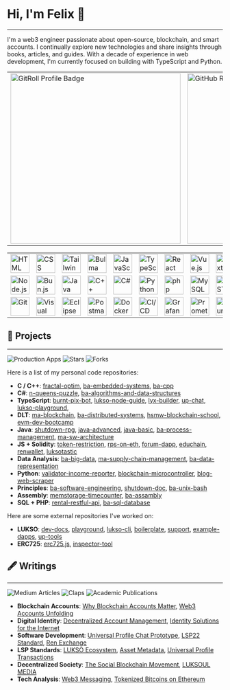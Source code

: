 # Hi, I'm Felix 👋

---

I'm a web3 engineer passionate about open-source, blockchain, and smart accounts. I continually explore new technologies and share insights through books, articles, and guides. With a decade of experience in web development, I'm currently focused on building with TypeScript and Python.

<table>
  <tr>
    <td>
      <a href="https://gitroll.io/profile/uHthVHYZxxdfmxHB37wI5AH9oUZk2" target="_blank">
        <img width="397" src="https://gitroll.io/api/badges/profiles/v1/uHthVHYZxxdfmxHB37wI5AH9oUZk2?theme=light" alt="GitRoll Profile Badge"/>
      </a>
    </td>
    <td>
      <a href="https://github.com/fhildeb" target="_blank">
        <img width="397" src="https://github-readme-stats.vercel.app/api?username=fhildeb&theme=vue&hide_border=false&include_all_commits=true&count_private=true&show_icons=true" alt="GitHub Readme Stats"/>
      </a>
    </td>
  </tr>
</table>

<div align="center">
  <table>
    <tr>
      <!-- Frontend Technologies -->
      <td><img width="44" src="https://raw.githubusercontent.com/marwin1991/profile-technology-icons/refs/heads/main/icons/html.png" alt="HTML" title="HTML" /></td>
      <td><img width="44" src="https://raw.githubusercontent.com/marwin1991/profile-technology-icons/refs/heads/main/icons/css.png" alt="CSS" title="CSS" /></td>
      <td><img width="44" src="https://raw.githubusercontent.com/marwin1991/profile-technology-icons/refs/heads/main/icons/tailwind_css.png" alt="Tailwind CSS" title="Tailwind CSS" /></td>
      <td><img width="44" src="https://raw.githubusercontent.com/marwin1991/profile-technology-icons/refs/heads/main/icons/bulma.png" alt="Bulma" title="Bulma" /></td>
      <td><img width="44" src="https://raw.githubusercontent.com/marwin1991/profile-technology-icons/refs/heads/main/icons/javascript.png" alt="JavaScript" title="JavaScript" /></td>
      <td><img width="44" src="https://raw.githubusercontent.com/marwin1991/profile-technology-icons/refs/heads/main/icons/typescript.png" alt="TypeScript" title="TypeScript" /></td>
      <td><img width="44" src="https://raw.githubusercontent.com/marwin1991/profile-technology-icons/refs/heads/main/icons/react.png" alt="React" title="React" /></td>
      <td><img width="44" src="https://raw.githubusercontent.com/marwin1991/profile-technology-icons/refs/heads/main/icons/vue_js.png" alt="Vue.js" title="Vue.js" /></td>
      <td><img width="44" src="https://raw.githubusercontent.com/marwin1991/profile-technology-icons/refs/heads/main/icons/next_js.png" alt="Next.js" title="Next.js" /></td>
      <td><img width="44" src="https://raw.githubusercontent.com/marwin1991/profile-technology-icons/refs/heads/main/icons/wordpress.png" alt="Wordpress" title="Wordpress" /></td>
      <td><img width="44" src="https://raw.githubusercontent.com/marwin1991/profile-technology-icons/refs/heads/main/icons/unity.png" alt="Unity" title="Unity" /></td>
      <td><img width="44" src="https://raw.githubusercontent.com/marwin1991/profile-technology-icons/refs/heads/main/icons/arduino.png" alt="Arduino" title="Arduino" /></td>
    </tr>
    <tr>
      <!-- Backend & Programming Languages -->
      <td><img width="44" src="https://raw.githubusercontent.com/marwin1991/profile-technology-icons/refs/heads/main/icons/node_js.png" alt="Node.js" title="Node.js" /></td>
      <td><img width="44" src="https://raw.githubusercontent.com/marwin1991/profile-technology-icons/refs/heads/main/icons/bun_js.png" alt="Bun.js" title="Bun.js" /></td>
      <td><img width="44" src="https://raw.githubusercontent.com/marwin1991/profile-technology-icons/refs/heads/main/icons/java.png" alt="Java" title="Java" /></td>
      <td><img width="44" src="https://raw.githubusercontent.com/marwin1991/profile-technology-icons/refs/heads/main/icons/c++.png" alt="C++" title="C++" /></td>
      <td><img width="44" src="https://raw.githubusercontent.com/marwin1991/profile-technology-icons/refs/heads/main/icons/c%23.png" alt="C#" title="C#" /></td>
      <td><img width="44" src="https://raw.githubusercontent.com/marwin1991/profile-technology-icons/refs/heads/main/icons/python.png" alt="Python" title="Python" /></td>
      <td><img width="44" src="https://raw.githubusercontent.com/marwin1991/profile-technology-icons/refs/heads/main/icons/php.png" alt="php" title="php" /></td>
      <td><img width="44" src="https://raw.githubusercontent.com/marwin1991/profile-technology-icons/refs/heads/main/icons/mysql.png" alt="MySQL" title="MySQL" /></td>
      <td><img width="44" src="https://raw.githubusercontent.com/marwin1991/profile-technology-icons/refs/heads/main/icons/rest.png" alt="REST" title="REST" /></td>
      <td><img width="44" src="https://raw.githubusercontent.com/marwin1991/profile-technology-icons/refs/heads/main/icons/hardhat.png" alt="Hardhat" title="Hardhat" /></td>
      <td><img width="44" src="https://raw.githubusercontent.com/marwin1991/profile-technology-icons/refs/heads/main/icons/metamask.png" alt="Metamask" title="Metamask" /></td>
      <td><img width="44" src="https://raw.githubusercontent.com/marwin1991/profile-technology-icons/refs/heads/main/icons/ethereum.png" alt="Ethereum" title="Ethereum" /></td>
    </tr>
    <tr>
      <!-- DevOps, Tools & Monitoring -->
      <td><img width="44" src="https://raw.githubusercontent.com/marwin1991/profile-technology-icons/refs/heads/main/icons/git.png" alt="Git" title="Git" /></td>
      <td><img width="44" src="https://raw.githubusercontent.com/marwin1991/profile-technology-icons/refs/heads/main/icons/visual_studio_code.png" alt="Visual Studio Code" title="Visual Studio Code" /></td>
      <td><img width="44" src="https://raw.githubusercontent.com/marwin1991/profile-technology-icons/refs/heads/main/icons/eclipse.png" alt="Eclipse" title="Eclipse" /></td>
      <td><img width="44" src="https://raw.githubusercontent.com/marwin1991/profile-technology-icons/refs/heads/main/icons/postman.png" alt="Postman" title="Postman" /></td>
      <td><img width="44" src="https://raw.githubusercontent.com/marwin1991/profile-technology-icons/refs/heads/main/icons/docker.png" alt="Docker" title="Docker" /></td>
      <td><img width="44" src="https://raw.githubusercontent.com/marwin1991/profile-technology-icons/refs/heads/main/icons/ci_cd.png" alt="CI/CD" title="CI/CD" /></td>
      <td><img width="44" src="https://raw.githubusercontent.com/marwin1991/profile-technology-icons/refs/heads/main/icons/grafana.png" alt="Grafana" title="Grafana" /></td>
      <td><img width="44" src="https://raw.githubusercontent.com/marwin1991/profile-technology-icons/refs/heads/main/icons/prometheus.png" alt="Prometheus" title="Prometheus" /></td>
      <td><img width="44" src="https://raw.githubusercontent.com/marwin1991/profile-technology-icons/refs/heads/main/icons/ubuntu.png" alt="Ubuntu" title="Ubuntu" /></td>
      <td><img width="44" src="https://raw.githubusercontent.com/marwin1991/profile-technology-icons/refs/heads/main/icons/mosquitto.png" alt="Mosquitto" title="Mosquitto" /></td>
      <td><img width="44" src="https://raw.githubusercontent.com/marwin1991/profile-technology-icons/refs/heads/main/icons/solidity.png" alt="Solidity" title="Solidity"/></td>
      <td><img width="44" src="https://raw.githubusercontent.com/marwin1991/profile-technology-icons/refs/heads/main/icons/bash.png" alt="bash" title="bash"/></td>
    </tr>
  </table>
</div>

## 🌱 Projects

---

![Production Apps](https://img.shields.io/badge/Production%20Apps-10+-blue?logo=github) ![Stars](https://img.shields.io/badge/Stars-20+-blue?logo=github) ![Forks](https://img.shields.io/badge/Forks-45+-blue?logo=github)

Here is a list of my personal code repositories:

- **C / C++**: [fractal-optim](https://github.com/fhildeb/fractal-optim), [ba-embedded-systems](https://github.com/fhildeb/ba-embedded-systems), [ba-cpp](https://github.com/fhildeb/ba-cpp)
- **C#**: [n-queens-puzzle](https://github.com/fhildeb/n-queens-puzzle), [ba-algorithms-and-data-structures](https://github.com/fhildeb/ba-algorithms-and-data-structures)
- **TypeScript**: [burnt-pix-bot](https://github.com/fhildeb/burnt-pix-bot), [lukso-node-guide](https://github.com/fhildeb/lukso-node-guide), [lyx-builder](https://github.com/fhildeb/lyx-builder), [up-chat](https://github.com/fhildeb/up-chat), [lukso-playground](https://github.com/fhildeb/lukso-playground),
- **DLT**: [ma-blockchain](https://github.com/fhildeb/ma-blockchain), [ba-distributed-systems](https://github.com/fhildeb/ba-distributed-systems), [hsmw-blockchain-school](https://github.com/fhildeb/hsmw-blockchain-school), [evm-dev-bootcamp](https://github.com/fhildeb/evm-dev-bootcamp)
- **Java**: [shutdown-rpg](https://github.com/fhildeb/shutdown-rpg), [java-advanced](https://github.com/fhildeb/ba-java-advanced), [java-basic](https://github.com/fhildeb/ba-java-basic), [ba-process-management](https://github.com/fhildeb/ba-process-management), [ma-sw-architecture](https://github.com/fhildeb/ma-software-architecture)
- **JS + Solidity**: [token-restriction](https://github.com/fhildeb/ma-standardization), [rps-on-eth](https://github.com/fhildeb/rps-on-eth), [forum-dapp](https://github.com/fhildeb/example-forum-dapp), [educhain](https://github.com/fhildeb/educhain-prototype), [renwallet](https://github.com/fhildeb/renwallet), [luksotastic](https://github.com/fhildeb/luksotastic)
- **Data Analysis**: [ba-big-data](https://github.com/fhildeb/ba-big-data), [ma-supply-chain-management](https://github.com/fhildeb/ma-supply-chain-management), [ba-data-representation](https://github.com/fhildeb/ba-data-representation)
- **Python**: [validator-income-reporter](https://github.com/fhildeb/validator-income-reporter), [blockchain-microcontroller](https://github.com/fhildeb/blockchain-microcontroller), [blog-web-scraper](https://github.com/fhildeb/blog-web-scraper)
- **Principles**: [ba-software-engineering](https://github.com/fhildeb/ba-software-engineering), [shutdown-doc](https://github.com/fhildeb/shutdown-doc), [ba-unix-bash](https://github.com/fhildeb/ba-unix-bash)
- **Assembly**: [memstorage-timecounter](https://github.com/fhildeb/memstorage-timecounter), [ba-assambly](https://github.com/fhildeb/ba-assambly)
- **SQL + PHP**: [rental-restful-api](https://github.com/fhildeb/rental-restful-api), [ba-sql-database](https://github.com/fhildeb/ba-sql-database)

Here are some external repositories I've worked on:

- **LUKSO**: [dev-docs](https://github.com/lukso-network/docs), [playground](https://github.com/lukso-network/lukso-playground), [lukso-cli](https://github.com/lukso-network/tools-lukso-cli), [boilerplate](https://github.com/lukso-network/tools-dapp-boilerplate), [support](https://github.com/lukso-network/website-support-center), [example-dapps](https://github.com/lukso-network/example-dapp-lsps), [up-tools](https://github.com/lukso-network/universalprofile-test-dapp)
- **ERC725**: [erc725.js](https://github.com/lukso-network/erc725.js), [inspector-tool](https://github.com/lukso-network/tools-erc725-inspect)

## 🖋️ Writings

---

![Medium Articles](https://img.shields.io/badge/Articles-25+-white?logo=medium) ![Claps](https://img.shields.io/badge/Claps-1,2k+-white?logo=medium) ![Academic Publications](https://img.shields.io/badge/Academic%20Publications-5-white?logo=googlescholar&logoColor=f5f5f5)

- **Blockchain Accounts**: [Why Blockchain Accounts Matter](https://medium.com/lukso/why-blockchain-accounts-matter-1-3-from-db-to-did-4acaed56563b), [Web3 Accounts Unfolding](https://fhildeb.medium.com/web3-accounts-unfolding-1-3-adoption-barriers-2c1022a8ccb5)
- **Digital Identity**: [Decentralized Account Management](https://fhildeb.medium.com/decentralized-account-management-1-2-current-threats-of-media-and-privacy-17bad839cddd), [Identity Solutions for the Internet](https://medium.com/keezdao/identity-solutions-for-the-internet-part-1-fa68bb3704c7)
- **Software Development**: [Universal Profile Chat Prototype](https://fhildeb.medium.com/web3-messaging-2-2-creating-a-chat-prototype-for-universal-profiles-aead7c3db563), [LSP22 Standard](https://fhildeb.medium.com/building-for-decentralized-societies-creating-a-sbt-standard-for-lsps-f049a7eac426), [Ren Exchange](https://fhildeb.medium.com/tokenized-bitcoins-on-ethereum-part-4-16d553cb9c48)
- **LSP Standards**: [LUKSO Ecosystem](https://medium.com/lukso/lukso-ecosystem-part-1-4c3f5d67b081), [Asset Metadata](https://fhildeb.medium.com/lukso-explained-asset-metadata-3fe151a51181), [Universal Profile Transactions](https://fhildeb.medium.com/lukso-explained-universal-profile-transactions-fdc3dea6d6cd)
- **Decentralized Society**: [The Social Blockchain Movement](https://fhildeb.medium.com/the-social-blockchain-movement-1-4-decentralized-societies-e0dea80b0196), [LUKSOUL MEDIA](https://medium.com/keezdao/luksoul-media-part-1-afda782cd0a7)
- **Tech Analysis**: [Web3 Messaging](https://fhildeb.medium.com/web3-messaging-1-2-comparing-chat-protocols-and-architectures-29e01d109824), [Tokenized Bitcoins on Ethereum](https://fhildeb.medium.com/tokenized-bitcoins-on-ethereum-part-1-62ef519d2464)

